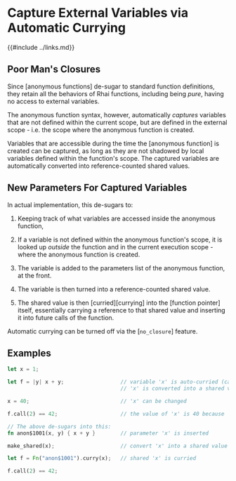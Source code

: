 Capture External Variables via Automatic Currying
================================================

{{#include ../links.md}}

Poor Man's Closures
-------------------

Since [anonymous functions] de-sugar to standard function definitions, they retain all the behaviors of
Rhai functions, including being _pure_, having no access to external variables.

The anonymous function syntax, however, automatically _captures_ variables that are not defined within
the current scope, but are defined in the external scope - i.e. the scope where the anonymous function
is created.

Variables that are accessible during the time the [anonymous function] is created can be captured,
as long as they are not shadowed by local variables defined within the function's scope.
The captured variables are automatically converted into reference-counted shared values.


New Parameters For Captured Variables
------------------------------------

In actual implementation, this de-sugars to:

1. Keeping track of what variables are accessed inside the anonymous function,

2. If a variable is not defined within the anonymous function's scope, it is looked up _outside_ the function and in the current execution scope - where the anonymous function is created.

3. The variable is added to the parameters list of the anonymous function, at the front.

4. The variable is then turned into a reference-counted shared value.

5. The shared value is then [curried][currying] into the [function pointer] itself, essentially carrying a reference to that shared value and inserting it into future calls of the function.

Automatic currying can be turned off via the [`no_closure`] feature.


Examples
--------

```rust
let x = 1;

let f = |y| x + y;                  // variable 'x' is auto-curried (captured) into 'f'
                                    // 'x' is converted into a shared value

x = 40;                             // 'x' can be changed

f.call(2) == 42;                    // the value of 'x' is 40 because 'x' is shared

// The above de-sugars into this:
fn anon$1001(x, y) { x + y }        // parameter 'x' is inserted

make_shared(x);                     // convert 'x' into a shared value

let f = Fn("anon$1001").curry(x);   // shared 'x' is curried

f.call(2) == 42;
```
